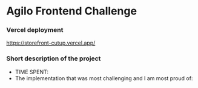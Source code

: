 # Agilo Frontend Challenge

### Vercel deployment
https://storefront-cutup.vercel.app/

### Short description of the project
- TIME SPENT: 
- The implementation that was most challenging and I am most proud of: